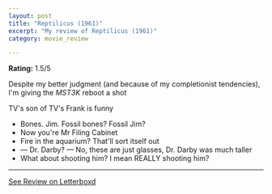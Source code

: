 ```yaml
---
layout: post
title: "Reptilicus (1961)"
excerpt: "My review of Reptilicus (1961)"
category: movie_review

---
```


**Rating:** 1.5/5

Despite my better judgment (and because of my completionist tendencies), I'm giving the <i>MST3K</i> reboot a shot

TV's son of TV's Frank is funny

* Bones. Jim. Fossil bones? Fossil Jim?
* Now you're Mr Filing Cabinet
* Fire in the aquarium? That'll sort itself out
* — Dr. Darby? — No, these are just glasses, Dr. Darby was much taller 
* What about shooting him? I mean REALLY shooting him?

<hr>

[See Review on Letterboxd](https://boxd.it/6iuovx)
